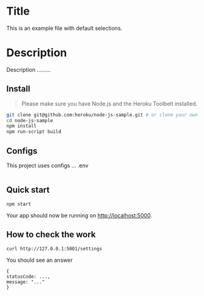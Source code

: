 # Title

This is an example file with default selections.

# Description

Description .........

## Install

> Please make sure you have Node.js and the Heroku Toolbelt installed.
```sh
git clone git@github.com:heroku/node-js-sample.git # or clone your own fork
cd node-js-sample
npm install
npm run-script build 
```


## Configs

This project uses configs ... .env
```
```

## Quick start

```
npm start
```
Your app should now be running on [http://localhost:5000](http://localhost:5000). 

## How to check the work
```
curl http://127.0.0.1:5001/settings
```
You should see an answer
```
{
statusCode: ...,
message: "..."
}
```



